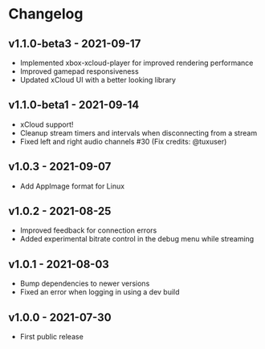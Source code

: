 # Changelog

## v1.1.0-beta3 - 2021-09-17
- Implemented xbox-xcloud-player for improved rendering performance
- Improved gamepad responsiveness
- Updated xCloud UI with a better looking library

## v1.1.0-beta1 - 2021-09-14
- xCloud support!
- Cleanup stream timers and intervals when disconnecting from a stream
- Fixed left and right audio channels #30 (Fix credits: @tuxuser)

## v1.0.3 -  2021-09-07
- Add AppImage format for Linux

## v1.0.2 -  2021-08-25
- Improved feedback for connection errors
- Added experimental bitrate control in the debug menu while streaming

## v1.0.1 -  2021-08-03
- Bump dependencies to newer versions
- Fixed an error when logging in using a dev build

## v1.0.0 -  2021-07-30
- First public release